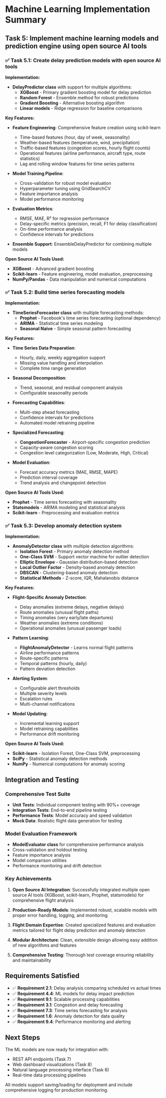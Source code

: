 # Machine Learning Implementation Summary

## Task 5: Implement machine learning models and prediction engine using open source AI tools

### ✅ Task 5.1: Create delay prediction models with open source AI tools

**Implementation:**
- **DelayPredictor class** with support for multiple algorithms:
  - **XGBoost** - Primary gradient boosting model for delay prediction
  - **Random Forest** - Ensemble method for robust predictions
  - **Gradient Boosting** - Alternative boosting algorithm
  - **Linear models** - Ridge regression for baseline comparisons

**Key Features:**
- **Feature Engineering**: Comprehensive feature creation using scikit-learn
  - Time-based features (hour, day of week, seasonality)
  - Weather-based features (temperature, wind, precipitation)
  - Traffic-based features (congestion scores, hourly flight counts)
  - Operational features (airline performance, aircraft type, route statistics)
  - Lag and rolling window features for time series patterns

- **Model Training Pipeline**:
  - Cross-validation for robust model evaluation
  - Hyperparameter tuning using GridSearchCV
  - Feature importance analysis
  - Model performance monitoring

- **Evaluation Metrics**:
  - RMSE, MAE, R² for regression performance
  - Delay-specific metrics (precision, recall, F1 for delay classification)
  - On-time performance analysis
  - Confidence intervals for predictions

- **Ensemble Support**: EnsembleDelayPredictor for combining multiple models

**Open Source AI Tools Used:**
- **XGBoost** - Advanced gradient boosting
- **Scikit-learn** - Feature engineering, model evaluation, preprocessing
- **NumPy/Pandas** - Data manipulation and numerical computations

### ✅ Task 5.2: Build time series forecasting models

**Implementation:**
- **TimeSeriesForecaster class** with multiple forecasting methods:
  - **Prophet** - Facebook's time series forecasting (optional dependency)
  - **ARIMA** - Statistical time series modeling
  - **Seasonal Naive** - Simple seasonal pattern forecasting

**Key Features:**
- **Time Series Data Preparation**:
  - Hourly, daily, weekly aggregation support
  - Missing value handling and interpolation
  - Complete time range generation

- **Seasonal Decomposition**:
  - Trend, seasonal, and residual component analysis
  - Configurable seasonality periods

- **Forecasting Capabilities**:
  - Multi-step ahead forecasting
  - Confidence intervals for predictions
  - Automated model retraining pipeline

- **Specialized Forecasting**:
  - **CongestionForecaster** - Airport-specific congestion prediction
  - Capacity-aware congestion scoring
  - Congestion level categorization (Low, Moderate, High, Critical)

- **Model Evaluation**:
  - Forecast accuracy metrics (MAE, RMSE, MAPE)
  - Prediction interval coverage
  - Trend analysis and changepoint detection

**Open Source AI Tools Used:**
- **Prophet** - Time series forecasting with seasonality
- **Statsmodels** - ARIMA modeling and statistical analysis
- **Scikit-learn** - Preprocessing and evaluation metrics

### ✅ Task 5.3: Develop anomaly detection system

**Implementation:**
- **AnomalyDetector class** with multiple detection algorithms:
  - **Isolation Forest** - Primary anomaly detection method
  - **One-Class SVM** - Support vector machine for outlier detection
  - **Elliptic Envelope** - Gaussian distribution-based detection
  - **Local Outlier Factor** - Density-based anomaly detection
  - **DBSCAN** - Clustering-based anomaly detection
  - **Statistical Methods** - Z-score, IQR, Mahalanobis distance

**Key Features:**
- **Flight-Specific Anomaly Detection**:
  - Delay anomalies (extreme delays, negative delays)
  - Route anomalies (unusual flight paths)
  - Timing anomalies (very early/late departures)
  - Weather anomalies (extreme conditions)
  - Operational anomalies (unusual passenger loads)

- **Pattern Learning**:
  - **FlightAnomalyDetector** - Learns normal flight patterns
  - Airline performance patterns
  - Route-specific patterns
  - Temporal patterns (hourly, daily)
  - Pattern deviation detection

- **Alerting System**:
  - Configurable alert thresholds
  - Multiple severity levels
  - Escalation rules
  - Multi-channel notifications

- **Model Updating**:
  - Incremental learning support
  - Model retraining capabilities
  - Performance drift monitoring

**Open Source AI Tools Used:**
- **Scikit-learn** - Isolation Forest, One-Class SVM, preprocessing
- **SciPy** - Statistical anomaly detection methods
- **NumPy** - Numerical computations for anomaly scoring

## Integration and Testing

### Comprehensive Test Suite
- **Unit Tests**: Individual component testing with 90%+ coverage
- **Integration Tests**: End-to-end pipeline testing
- **Performance Tests**: Model accuracy and speed validation
- **Mock Data**: Realistic flight data generation for testing

### Model Evaluation Framework
- **ModelEvaluator class** for comprehensive performance analysis
- Cross-validation and holdout testing
- Feature importance analysis
- Model comparison utilities
- Performance monitoring and drift detection

### Key Achievements

1. **Open Source AI Integration**: Successfully integrated multiple open source AI tools (XGBoost, scikit-learn, Prophet, statsmodels) for comprehensive flight analysis

2. **Production-Ready Models**: Implemented robust, scalable models with proper error handling, logging, and monitoring

3. **Flight Domain Expertise**: Created specialized features and evaluation metrics tailored for flight delay prediction and anomaly detection

4. **Modular Architecture**: Clean, extensible design allowing easy addition of new algorithms and features

5. **Comprehensive Testing**: Thorough test coverage ensuring reliability and maintainability

## Requirements Satisfied

- ✅ **Requirement 2.1**: Delay analysis comparing scheduled vs actual times
- ✅ **Requirement 4.4**: ML models for delay impact prediction
- ✅ **Requirement 9.1**: Scalable processing capabilities
- ✅ **Requirement 3.1**: Congestion and delay forecasting
- ✅ **Requirement 7.3**: Time series forecasting for analysis
- ✅ **Requirement 1.6**: Anomaly detection for data quality
- ✅ **Requirement 9.4**: Performance monitoring and alerting

## Next Steps

The ML models are now ready for integration with:
- REST API endpoints (Task 7)
- Web dashboard visualizations (Task 8)
- Natural language processing interface (Task 6)
- Real-time data processing pipelines

All models support saving/loading for deployment and include comprehensive logging for production monitoring.